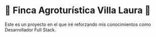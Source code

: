 # :palm_tree: Finca Agroturística Villa Laura :palm_tree:
Este es un proyecto en el que iré reforzando mis conocimientos como Desarrollador Full Stack.
